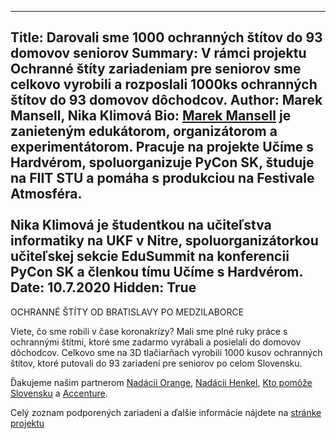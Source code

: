 ------------------------------
Title: Darovali sme 1000 ochranných štítov do 93 domovov seniorov
Summary: V rámci projektu Ochranné štíty zariadeniam pre seniorov sme celkovo vyrobili a rozposlali 1000ks
         ochranných štítov do 93 domovov dôchodcov.
Author: Marek Mansell, Nika Klimová
Bio: <a href="//marekmansell.sk">Marek Mansell</a> je zanieteným edukátorom, organizátorom a experimentátorom. Pracuje na projekte Učíme s Hardvérom,
     spoluorganizuje PyCon SK, študuje na FIIT STU a pomáha s produkciou na Festivale Atmosféra.
     <br/><br/>
     Nika Klimová je študentkou na učiteľstva informatiky na UKF v Nitre, spoluorganizátorkou učiteľskej sekcie
     EduSummit na konferencii PyCon SK a členkou tímu Učíme s Hardvérom.
Date: 10.7.2020
Hidden: True
---------------------------

OCHRANNÉ ŠTÍTY OD BRATISLAVY PO MEDZILABORCE

Viete, čo sme robili v čase koronakrízy? Mali sme plné ruky práce s ochrannými štítmi, ktoré sme zadarmo vyrábali
a posielali do domovov dôchodcov. Celkovo sme na 3D tlačiarňach vyrobili 1000 kusov ochranných štítov, ktoré putovali
do 93 zariadení pre seniorov po celom Slovensku.

Ďakujeme našim partnerom [Nadácii Orange](), [Nadácii Henkel](), [Kto pomôže Slovensku]() a [Accenture]().

Celý zoznam podporených zariadení a ďalšie informácie nájdete na [stránke projektu](https://python.sk/stity_seniorom/ziadost/)